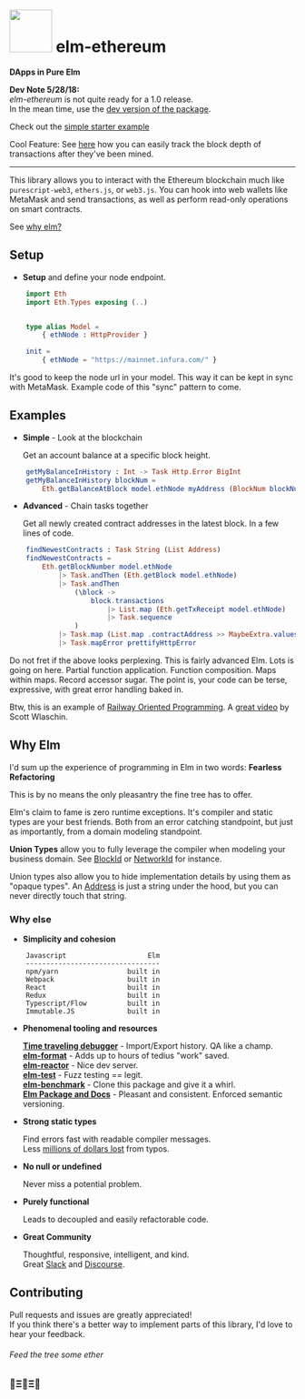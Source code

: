 # <img src="https://cdn.rawgit.com/cmditch/elm-ethereum/master/elm-ethereum-logo.svg" width="75"> elm-ethereum

**DApps in Pure Elm**


**Dev Note 5/28/18:**  
*elm-ethereum* is not quite ready for a 1.0 release.  
In the mean time, use the [dev version of the package](http://package.elm-lang.org/packages/cmditch/mel-bew3/latest).  

Check out the [simple starter example](https://github.com/cmditch/elm-ethereum/tree/master/examples/simple/Main.elm)  

Cool Feature:  See [here](https://github.com/cmditch/elm-ethereum/blob/master/examples/simple/Main.elm#L138) how you can easily track the block depth of transactions after they've been mined.

-----------------------

This library allows you to interact with the Ethereum blockchain much like `purescript-web3`, `ethers.js`, or `web3.js`.
You can hook into web wallets like MetaMask and send transactions, as well as perform read-only operations on smart contracts.

See [why elm?](#why-elm)

## Setup

- **Setup** and define your node endpoint.

```elm
    import Eth
    import Eth.Types exposing (..)


    type alias Model =
        { ethNode : HttpProvider }

    init =
        { ethNode = "https://mainnet.infura.com/" }
```

  It's good to keep the node url in your model. This way it can be kept in sync with MetaMask.
  Example code of this "sync" pattern to come.

## Examples

- **Simple** - Look at the blockchain

    Get an account balance at a specific block height.

```elm
    getMyBalanceInHistory : Int -> Task Http.Error BigInt
    getMyBalanceInHistory blockNum =
        Eth.getBalanceAtBlock model.ethNode myAddress (BlockNum blockNum)
```

- **Advanced** - Chain tasks together

    Get all newly created contract addresses in the latest block. In a few lines of code.  

```elm
    findNewestContracts : Task String (List Address)
    findNewestContracts =
        Eth.getBlockNumber model.ethNode
            |> Task.andThen (Eth.getBlock model.ethNode)
            |> Task.andThen
                (\block ->
                    block.transactions
                        |> List.map (Eth.getTxReceipt model.ethNode)
                        |> Task.sequence
                )
            |> Task.map (List.map .contractAddress >> MaybeExtra.values)
            |> Task.mapError prettifyHttpError
```  

Do not fret if the above looks perplexing. This is fairly advanced Elm. Lots is going on here.
Partial function application. Function composition. Maps within maps. Record accessor sugar.
The point is, your code can be terse, expressive, with great error handling baked in.  

Btw, this is an example of [Railway Oriented Programming](https://fsharpforfunandprofit.com/rop/). A [great video](https://vimeo.com/113707214) by Scott Wlaschin.  

## Why Elm

I'd sum up the experience of programming in Elm in two words: **Fearless Refactoring**

This is by no means the only pleasantry the fine tree has to offer.

Elm's claim to fame is zero runtime exceptions. It's compiler and static types are your best friends. Both from an error catching standpoint, but just as importantly, from a domain modeling standpoint.  

**Union Types** allow you to fully leverage the compiler when modeling your business domain. See [BlockId](http://package.elm-lang.org/packages/cmditch/elm-ethereum/latest/Eth-Types#BlockId) or [NetworkId](http://package.elm-lang.org/packages/cmditch/elm-ethereum/latest/Eth-Net#NetworkId) for instance.  

Union types also allow you to hide implementation details by using them as "opaque types". An [Address](https://github.com/cmditch/elm-ethereum/blob/master/src/Internal/Types.elm#L4) is just a string under the hood, but you can never directly touch that string.

### Why else

- **Simplicity and cohesion**

```text
    Javascript                    Elm
    ---------------------------------
    npm/yarn                 built in
    Webpack                  built in
    React                    built in
    Redux                    built in
    Typescript/Flow          built in
    Immutable.JS             built in
```

- **Phenomenal tooling and resources**

     [**Time traveling debugger**](http://elm-lang.org/blog/the-perfect-bug-report) - Import/Export history. QA like a champ.  
     [**elm-format**](https://github.com/avh4/elm-format) - Adds up to hours of tedius "work" saved.  
     [**elm-reactor**](https://github.com/elm-lang/elm-reactor) - Nice dev server.  
     [**elm-test**](http://package.elm-lang.org/packages/elm-community/elm-test/latest) - Fuzz testing == legit.  
     [**elm-benchmark**](http://package.elm-lang.org/packages/BrianHicks/elm-benchmark/latest) - Clone this package and give it a whirl.  
     [**Elm Package and Docs**](http://package.elm-lang.org/) - Pleasant and consistent. Enforced semantic versioning.  

- **Strong static types**

     Find errors fast with readable compiler messages.  
     Less [millions of dollars lost](https://twitter.com/a_ferron/status/892350579162439681?lang=en) from typos.

- **No null or undefined**

     Never miss a potential problem.

- **Purely functional**

     Leads to decoupled and easily refactorable code.

- **Great Community**

     Thoughtful, responsive, intelligent, and kind.  
     Great [Slack](https://elmlang.herokuapp.com/) and [Discourse](https://discourse.elm-lang.org/).

## Contributing

Pull requests and issues are greatly appreciated!  
If you think there's a better way to implement parts of this library, I'd love to hear your feedback.


###### Feed the tree some ether
### 🌳Ξ🌳Ξ🌳
